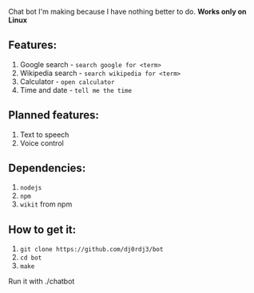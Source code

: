 Chat bot I'm making because I have nothing better to do.
**Works only on Linux**

## Features:
1. Google search - ```search google for <term>```
2. Wikipedia search - ```search wikipedia for <term>```
3. Calculator - ```open calculator```
4. Time and date - ```tell me the time```

## Planned features:
1. Text to speech
2. Voice control

## Dependencies:
1. ```nodejs```
2. ```npm```
3. ```wikit``` from npm

## How to get it:
1. ```git clone https://github.com/dj0rdj3/bot```
2. ```cd bot```
3. ```make```

Run it with ./chatbot
